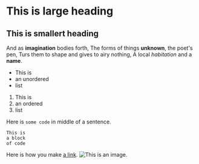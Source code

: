 # This is large heading

## This is smallert heading

And as **imagination** bodies forth,
The forms of things **unknown**, the poet's pen,
Turs them to shape and gives to airy nothing,
A local *habitation* and a **name**.

- This is
- an unordered
- list

1. This is 
2. an ordered
3. list


Here is `some code` in middle of a sentence.

```
This is
a block
of code
```

Here is how you make [a link](https://www.wikipedia.org/).
![This is an image.](https://github.com/yihui/xaringan/releases/download/v0.0.2/karl-moustache.jpg)

